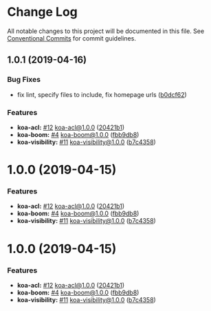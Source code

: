 # Change Log

All notable changes to this project will be documented in this file.
See [Conventional Commits](https://conventionalcommits.org) for commit guidelines.

## 1.0.1 (2019-04-16)


### Bug Fixes

* fix lint, specify files to include, fix homepage urls ([b0dcf62](https://github.com/sigfox/javascript/commit/b0dcf62))


### Features

* **koa-acl:** [#12](https://github.com/sigfox/javascript/issues/12) koa-acl@1.0.0 ([20421b1](https://github.com/sigfox/javascript/commit/20421b1))
* **koa-boom:** [#4](https://github.com/sigfox/javascript/issues/4) koa-boom@1.0.0 ([fbb9db8](https://github.com/sigfox/javascript/commit/fbb9db8))
* **koa-visibility:** [#11](https://github.com/sigfox/javascript/issues/11) koa-visibility@1.0.0 ([b7c4358](https://github.com/sigfox/javascript/commit/b7c4358))





# 1.0.0 (2019-04-15)


### Features

* **koa-acl:** [#12](https://github.com/sigfox/javascript/issues/12) koa-acl@1.0.0 ([20421b1](https://github.com/sigfox/javascript/commit/20421b1))
* **koa-boom:** [#4](https://github.com/sigfox/javascript/issues/4) koa-boom@1.0.0 ([fbb9db8](https://github.com/sigfox/javascript/commit/fbb9db8))
* **koa-visibility:** [#11](https://github.com/sigfox/javascript/issues/11) koa-visibility@1.0.0 ([b7c4358](https://github.com/sigfox/javascript/commit/b7c4358))





# 1.0.0 (2019-04-15)


### Features

* **koa-acl:** [#12](https://github.com/sigfox/javascript/issues/12) koa-acl@1.0.0 ([20421b1](https://github.com/sigfox/javascript/commit/20421b1))
* **koa-boom:** [#4](https://github.com/sigfox/javascript/issues/4) koa-boom@1.0.0 ([fbb9db8](https://github.com/sigfox/javascript/commit/fbb9db8))
* **koa-visibility:** [#11](https://github.com/sigfox/javascript/issues/11) koa-visibility@1.0.0 ([b7c4358](https://github.com/sigfox/javascript/commit/b7c4358))

